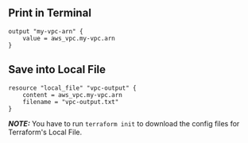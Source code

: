 ## Print in Terminal
```HCL
output "my-vpc-arn" {
	value = aws_vpc.my-vpc.arn
}
```
## Save into Local File
```HCL
resource "local_file" "vpc-output" {
	content = aws_vpc.my-vpc.arn
	filename = "vpc-output.txt"
}
```
***NOTE:*** You have to run `terraform init` to download the config files for Terraform's Local File.